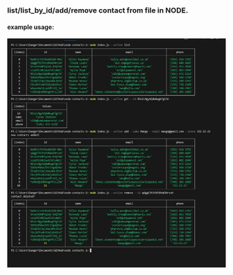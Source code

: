 <h3>list/list_by_id/add/remove contact from file in NODE.</h3>

<h4>example usage:</h4>
<img src="https://github.com/cmdspeed/node-contacts-1/blob/main/PrintScreen/task1.jpg"/>
